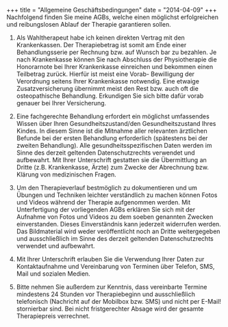 +++
title = "Allgemeine Geschäftsbedingungen"
date = "2014-04-09"
+++
Nachfolgend finden Sie meine AGBs, welche einen möglichst erfolgreichen und reibungslosen Ablauf der Therapie garantieren sollen. 

1. Als Wahltherapeut habe ich keinen direkten Vertrag mit den Krankenkassen. Der Therapiebetrag ist somit am Ende einer Behandlungsserie per Rechnung bzw. auf Wunsch bar zu bezahlen. Je nach Krankenkasse können Sie nach Abschluss der Physiotherapie die Honorarnote bei Ihrer Krankenkasse einreichen und bekommen einen Teilbetrag zurück. Hierfür ist meist eine Vorab- Bewilligung der Verordnung seitens Ihrer Krankenkasse notwendig.
Eine etwaige Zusatzversicherung übernimmt meist den Rest bzw. auch oft die osteopathische Behandlung. Erkundigen Sie sich bitte dafür vorab genauer bei Ihrer Versicherung.

2. Eine fachgerechte Behandlung erfordert ein möglichst umfassendes Wissen über Ihren Gesundheitszustand/den Gesundheitszustand Ihres Kindes. 
In diesem Sinne ist die Mitnahme aller relevanten ärztlichen Befunde bei der ersten Behandlung erforderlich (spätestens bei der zweiten Behandlung). Alle gesundheitsspezifischen Daten werden im Sinne des derzeit geltenden Datenschutzrechts verwendet und aufbewahrt. Mit Ihrer Unterschrift gestatten sie die Übermittlung an Dritte (z.B. Krankenkasse, Ärzte) zum Zwecke der Abrechnung bzw. Klärung von medizinischen Fragen.

3. Um den Therapieverlauf bestmöglich zu dokumentieren und um Übungen und Techniken leichter verständlich zu machen können Fotos und Videos während der
Therapie aufgenommen werden. Mit Unterfertigung der vorliegenden AGBs erklären Sie sich mit der Aufnahme von Fotos und Videos zu dem soeben genannten Zwecken
einverstanden. Dieses Einverständnis kann jederzeit widerrufen werden. Das
Bildmaterial wird weder veröffentlicht noch an Dritte weitergegeben und ausschließlich im Sinne des derzeit geltenden Datenschutzrechts verwendet und aufbewahrt.

4. Mit Ihrer Unterschrift erlauben Sie die Verwendung Ihrer Daten zur Kontaktaufnahme und Vereinbarung von Terminen über Telefon, SMS, Mail und sozialen Medien. 

5. Bitte nehmen Sie außerdem zur Kenntnis, dass vereinbarte Termine mindestens 24 Stunden vor Therapiebeginn und ausschließlich telefonisch (Nachricht auf der Mobilbox bzw. SMS) und nicht per E-Mail! stornierbar sind. Bei nicht fristgerechter Absage wird der gesamte Therapiepreis verrechnet.